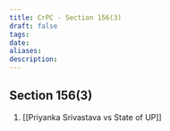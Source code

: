 ```yaml
---
title: CrPC - Section 156(3)
draft: false
tags: 
date: 
aliases: 
description:
---
```

## Section 156(3)
 
1. [[Priyanka Srivastava vs State of UP]]
